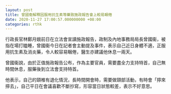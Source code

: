 ```yaml
---
layout: post
title: 曾國衞解釋因服用抗生素等藥致施政報告會上較易睏倦
date: 2020-11-27 17:00:57.000000000 +08:00
categories: rthk
---
```


行政長官林鄭月娥前日在立法會宣讀施政報告，政制及內地事務局局長曾國衞，被指在場打瞌睡，曾國衞今日在記者會主動提及事件，表示自己近日身體不適，正服用抗生素及消炎藥，令人較容易睏倦，醫生亦建議他休息一兩天。

曾國衞說，由於正值施政報告公布，作為主要官員，需要盡全力支持特首，自己無時間休息，服藥後到立法會支持特首。

他表示，自己的頸椎有退化情況，長時間開會時，需要做頸部活動，有時會「擰來擰去」，自己平日在會議喜歡不斷抄寫，形容當日狀態較差，表示不好意思。

